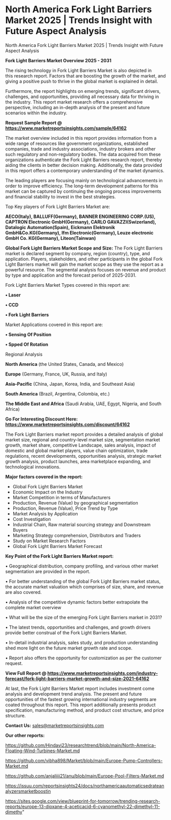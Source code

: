 # North America Fork Light Barriers Market 2025 | Trends Insight with Future Aspect Analysis
 North America Fork Light Barriers Market 2025 | Trends Insight with Future Aspect Analysis

<Strong> Fork Light Barriers Market Overview 2025 - 2031</strong>

The rising technology in Fork Light Barriers Market is also depicted in this research report. Factors that are boosting the growth of the market, and giving a positive push to thrive in the global market is explained in detail.

Furthermore, the report highlights on emerging trends, significant drivers, challenges, and opportunities, providing all necessary data for thriving in the industry. This report market research offers a comprehensive perspective, including an in-depth analysis of the present and future scenarios within the industry.

<strong>Request Sample Report @ <a href=https://www.marketreportsinsights.com/sample/64162>https://www.marketreportsinsights.com/sample/64162</a></strong>

The market overview included in this report provides information from a wide range of resources like government organizations, established companies, trade and industry associations, industry brokers and other such regulatory and non-regulatory bodies. The data acquired from these organizations authenticate the Fork Light Barriers research report, thereby aiding the clients in better decision making. Additionally, the data provided in this report offers a contemporary understanding of the market dynamics.

The leading players are focusing mainly on technological advancements in order to improve efficiency. The long-term development patterns for this market can be captured by continuing the ongoing process improvements and financial stability to invest in the best strategies.

Top Key players of Fork Light Barriers Market are:

<strong>AECO(Italy), BALLUFF(Germany), BANNER ENGINEERING CORP.(US), CAPTRON Electronic GmbH(Germany), CARLO GAVAZZI(Swizerland), Datalogic Automation(Spain), Eickmann Elektronik GmbH&Co.KG(Germany), Ifm Electronic(Germany), Leuze electronic GmbH Co. KG(Germany), Liteon(Tainwan)</strong>

<strong><b>Global Fork Light Barriers Market Scope and Size:</b></strong>
The Fork Light Barriers market is declared segment by company, region (country), type, and application. Players, stakeholders, and other participants in the global Fork Light Barriers market will gain the market scope as they use the report as a powerful resource. The segmental analysis focuses on revenue and product by type and application and the forecast period of 2025-2031.

Fork Light Barriers Market Types covered in this report are:

<strong>• Laser

• CCD

• Fork Light Barriers</strong>

Market Applications covered in this report are:

<strong>• Sensing Of Position

• Spped Of Rotation</strong> 

Regional Analysis

<strong>North America</strong> (the United States, Canada, and Mexico)

<strong>Europe</strong> (Germany, France, UK, Russia, and Italy)

<strong>Asia-Pacific</strong> (China, Japan, Korea, India, and Southeast Asia)

<strong>South America</strong> (Brazil, Argentina, Colombia, etc.)

<strong>The Middle East and Africa</strong> (Saudi Arabia, UAE, Egypt, Nigeria, and South Africa)

<strong>Go For Interesting Discount Here: <a href=https://www.marketreportsinsights.com/discount/64162>https://www.marketreportsinsights.com/discount/64162</a></strong>

The Fork Light Barriers market report provides a detailed analysis of global market size, regional and country-level market size, segmentation market growth, market share, competitive Landscape, sales analysis, impact of domestic and global market players, value chain optimization, trade regulations, recent developments, opportunities analysis, strategic market growth analysis, product launches, area marketplace expanding, and technological innovations.

<strong><b>Major factors covered in the report:</b></strong>
<ul>
  <li>Global Fork Light Barriers Market </li>
  <li>Economic Impact on the Industry</li>
  <li>Market Competition in terms of Manufacturers</li>
  <li>Production, Revenue (Value) by geographical segmentation</li>
  <li>Production, Revenue (Value), Price Trend by Type</li>
  <li>Market Analysis by Application</li>
  <li>Cost Investigation</li>
  <li>Industrial Chain, Raw material sourcing strategy and Downstream Buyers</li>
  <li>Marketing Strategy comprehension, Distributors and Traders</li>
  <li>Study on Market Research Factors</li>
  <li>Global Fork Light Barriers Market Forecast</li>
</ul>

<strong><b>Key Point of the Fork Light Barriers Market report:</b></strong>

• Geographical distribution, company profiling, and various other market segmentation are provided in the report.

• For better understanding of the global Fork Light Barriers market status, the accurate market valuation which comprises of size, share, and revenue are also covered.

• Analysis of the competitive dynamic factors better extrapolate the complete market overview

• What will be the size of the emerging Fork Light Barriers market in 2031?

• The latest trends, opportunities and challenges, and growth drivers provide better construal of the Fork Light Barriers Market.

• In-detail industrial analysis, sales study, and production understanding shed more light on the future market growth rate and scope.

• Report also offers the opportunity for customization as per the customer request.

<strong><b>View Full Report @ <a href=https://www.marketreportsinsights.com/industry-forecast/fork-light-barriers-market-growth-and-size-2021-64162>https://www.marketreportsinsights.com/industry-forecast/fork-light-barriers-market-growth-and-size-2021-64162</a></b></strong>


At last, the Fork Light Barriers Market report includes investment come analysis and development trend analysis. The present and future opportunities of the fastest growing international industry segments are coated throughout this report. This report additionally presents product specification, manufacturing method, and product cost structure, and price structure.

<strong>Contact Us:</strong>
sales@marketreportsinsights.com

<strong>Our other reports:</strong>

<a href=https://github.com/Hindavi23/researchtrend/blob/main/North-America-Floating-Wind-Turbines-Market.md>https://github.com/Hindavi23/researchtrend/blob/main/North-America-Floating-Wind-Turbines-Market.md</a>

<a href=https://github.com/vibha898/Market/blob/main/Europe-Pump-Controllers-Market.md>https://github.com/vibha898/Market/blob/main/Europe-Pump-Controllers-Market.md</a>

<a href=https://github.com/anjaliiii21/anu/blob/main/Europe-Pool-Filters-Market.md>https://github.com/anjaliiii21/anu/blob/main/Europe-Pool-Filters-Market.md</a>

<a href=https://issuu.com/reportsinsights24/docs/northamericaautomaticsedrateanalyzersmarketboostin>https://issuu.com/reportsinsights24/docs/northamericaautomaticsedrateanalyzersmarketboostin</a>

<a href=https://sites.google.com/view/blueprint-for-tomorrow/trending-research-reports/europe-13-dioxane-4-aceticacid-6-cyanomethyl-22-dimethyl-11-dimethy>https://sites.google.com/view/blueprint-for-tomorrow/trending-research-reports/europe-13-dioxane-4-aceticacid-6-cyanomethyl-22-dimethyl-11-dimethy</a>"
